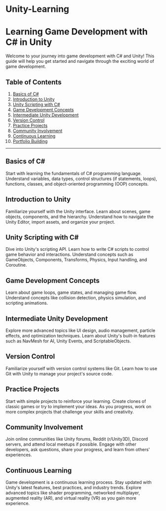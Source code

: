 # Unity-Learning

# Learning Game Development with C# in Unity

Welcome to your journey into game development with C# and Unity! This guide will help you get started and navigate through the exciting world of game development.

## Table of Contents
1. [Basics of C#](#basics-of-c)
2. [Introduction to Unity](#introduction-to-unity)
3. [Unity Scripting with C#](#unity-scripting-with-c)
4. [Game Development Concepts](#game-development-concepts)
5. [Intermediate Unity Development](#intermediate-unity-development)
6. [Version Control](#version-control)
7. [Practice Projects](#practice-projects)
8. [Community Involvement](#community-involvement)
9. [Continuous Learning](#continuous-learning)
10. [Portfolio Building](#portfolio-building)

---

## Basics of C#
Start with learning the fundamentals of C# programming language. Understand variables, data types, control structures (if statements, loops), functions, classes, and object-oriented programming (OOP) concepts.

## Introduction to Unity
Familiarize yourself with the Unity interface. Learn about scenes, game objects, components, and the hierarchy. Understand how to navigate the Unity Editor, import assets, and organize your project.

## Unity Scripting with C#
Dive into Unity's scripting API. Learn how to write C# scripts to control game behavior and interactions. Understand concepts such as GameObjects, Components, Transforms, Physics, Input handling, and Coroutine.

## Game Development Concepts
Learn about game loops, game states, and managing game flow. Understand concepts like collision detection, physics simulation, and scripting animations.

## Intermediate Unity Development
Explore more advanced topics like UI design, audio management, particle effects, and optimization techniques. Learn about Unity's built-in features such as NavMesh for AI, Unity Events, and ScriptableObjects.

## Version Control
Familiarize yourself with version control systems like Git. Learn how to use Git with Unity to manage your project's source code.

## Practice Projects
Start with simple projects to reinforce your learning. Create clones of classic games or try to implement your ideas. As you progress, work on more complex projects that challenge your skills and creativity.

## Community Involvement
Join online communities like Unity forums, Reddit (r/Unity3D), Discord servers, and attend local meetups if possible. Engage with other developers, ask questions, share your progress, and learn from others' experiences.

## Continuous Learning
Game development is a continuous learning process. Stay updated with Unity's latest features, best practices, and industry trends. Explore advanced topics like shader programming, networked multiplayer, augmented reality (AR), and virtual reality (VR) as you gain more experience.


